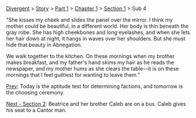 [Divergent](divergent) > [Story](divergent-story) > [Part 1](divergent-part1) > [Chapter 1](divergent-chapter1) > [Section 1](divergent-chapter1-sec1) > Sub 4

“She kisses my cheek and slides the panel over the mirror. I think my mother could be beautiful, in a different world. Her body is thin beneath the gray robe. She has high cheekbones and long eyelashes, and when she lets her hair down at night, it hangs in waves over her shoulders. But she must hide that beauty in Abnegation.

We walk together to the kitchen. On these mornings when my brother makes breakfast, and my father's hand skims my hair as he reads the newspaper, and my mother hums as she clears the table—it is on these mornings that I feel guiltiest for wanting to leave them.”

[Prev](divergent-chapter1-sec1-sub3): Today is the aptitude test for determining factions, and tomorrow is the choosing ceremony.

[Next - Section 2](divergent-chapter1-sec2-sub1): Beatrice and her brother Caleb are on a bus. Caleb gives his seat to a Cantor man.

